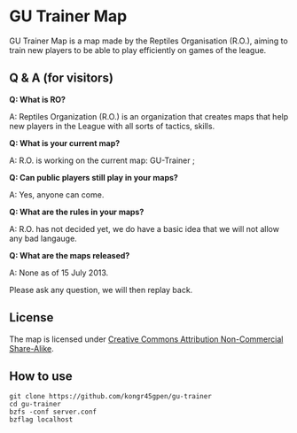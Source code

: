 GU Trainer Map
==============
GU Trainer Map is a map made by the Reptiles Organisation (R.O.), aiming to train new players to be able to play efficiently on games of the league.

Q & A (for visitors)
-------
**Q: What is RO?**

A: Reptiles Organization (R.O.) is an organization that creates maps that help new players in the League with all sorts of tactics, skills.

**Q: What is your current map?**

A: R.O. is working on the current map: GU-Trainer ;

**Q: Can public players still play in your maps?**

A: Yes, anyone can come.

**Q: What are the rules in your maps?**

A: R.O. has not decided yet, we do have a basic idea that we will not allow any bad langauge.

**Q: What are the maps released?**

A: None as of 15 July 2013.

Please ask any question, we will then replay back.

License
-------
The map is licensed under [Creative Commons Attribution Non-Commercial Share-Alike](http://creativecommons.org/licenses/by-nc-sa/3.0/).

How to use
----------

    git clone https://github.com/kongr45gpen/gu-trainer
    cd gu-trainer
    bzfs -conf server.conf
    bzflag localhost
